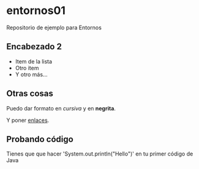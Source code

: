 # entornos01
Repositorio de ejemplo para Entornos

## Encabezado 2

- Item de la lista
- Otro item
- Y otro más...

## Otras cosas

Puedo dar formato en *cursiva* y en **negrita**. 

Y poner [enlaces](http://gregoriofer.com).

## Probando código

Tienes que que hacer 'System.out.println("Hello")' en tu primer código de Java
